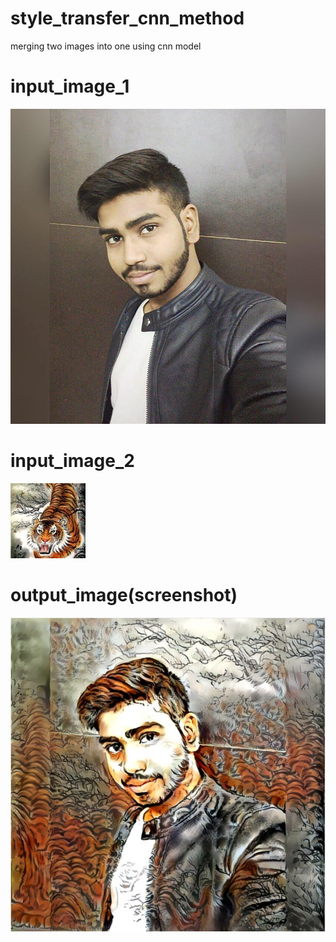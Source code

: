 # style_transfer_cnn_method
merging two images into one using cnn model
# input_image_1
![Input image 1](1472754_1647281145521509_7981259158188524120_n.jpg)
# input_image_2
![Input image 2](eb663409c570ae7ddbd5d34e8cdba4ea12fd1502.jpg)
# output_image(screenshot)
![Output image 2](Screenshot%20(17).png)
